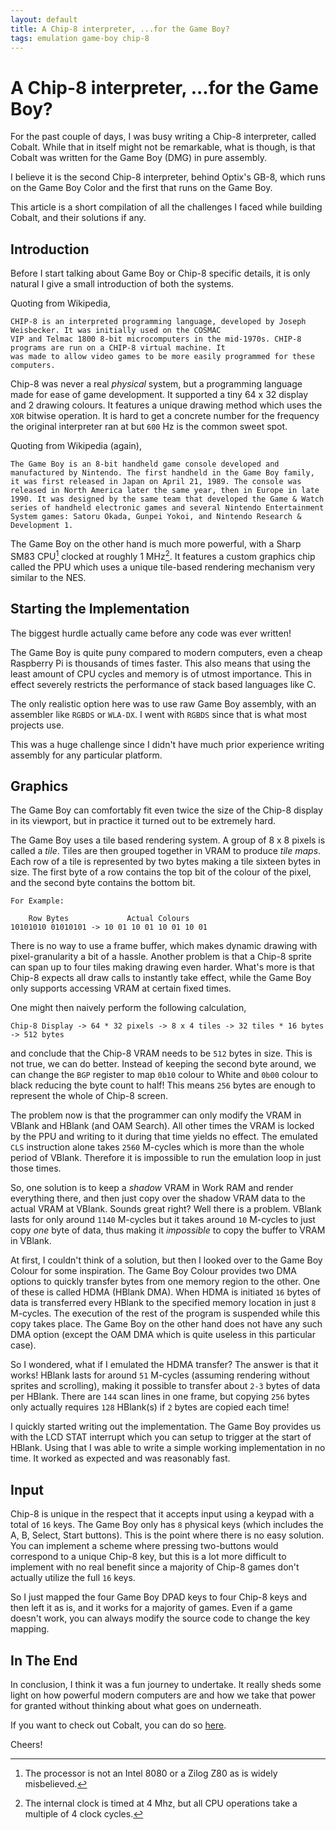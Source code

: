 ```yaml
---
layout: default
title: A Chip-8 interpreter, ...for the Game Boy?
tags: emulation game-boy chip-8
---
```


# A Chip-8 interpreter, ...for the Game Boy?

For the past couple of days, I was busy writing a Chip-8 interpreter, called Cobalt. While that in itself might not be
remarkable, what is though, is that Cobalt was written for the Game Boy (DMG) in pure assembly.

I believe it is the second Chip-8 interpreter, behind Optix's GB-8, which runs on the Game Boy Color and the first
that runs on the Game Boy.

This article is a short compilation of all the challenges I faced while building Cobalt, and their solutions if any.

## Introduction

Before I start talking about Game Boy or Chip-8 specific details, it is only natural I give a small introduction of
both the systems.

Quoting from Wikipedia,

```ascii
CHIP-8 is an interpreted programming language, developed by Joseph Weisbecker. It was initially used on the COSMAC
VIP and Telmac 1800 8-bit microcomputers in the mid-1970s. CHIP-8 programs are run on a CHIP-8 virtual machine. It
was made to allow video games to be more easily programmed for these computers.
```

Chip-8 was never a real _physical_ system, but a programming language made for ease of game development. It supported
a tiny 64 x 32 display and 2 drawing colours. It features a unique drawing method which uses the `XOR` bitwise
operation. It is hard to get a concrete number for the frequency the original interpreter ran at but `600` Hz is the
common sweet spot.

Quoting from Wikipedia (again),

```ascii
The Game Boy is an 8-bit handheld game console developed and manufactured by Nintendo. The first handheld in the Game Boy family, it was first released in Japan on April 21, 1989. The console was released in North America later the same year, then in Europe in late 1990. It was designed by the same team that developed the Game & Watch series of handheld electronic games and several Nintendo Entertainment System games: Satoru Okada, Gunpei Yokoi, and Nintendo Research & Development 1.
```

The Game Boy on the other hand is much more powerful, with a Sharp SM83 CPU[^1] clocked at roughly 1 MHz[^2]. It
features a custom graphics chip called the PPU which uses a unique tile-based rendering mechanism very
similar to the NES.

## Starting the Implementation

The biggest hurdle actually came before any code was ever written!

The Game Boy is quite puny compared to modern computers, even a cheap Raspberry Pi is thousands of times faster. This 
also means that using the least amount of CPU cycles and memory is of utmost importance. This in effect severely 
restricts the performance of stack based languages like C.

The only realistic option here was to use raw Game Boy assembly, with an assembler like `RGBDS` or `WLA-DX`. I went 
with `RGBDS` since that is what most projects use.

This was a huge challenge since I didn't have much prior experience writing assembly for any particular platform.

## Graphics

The Game Boy can comfortably fit even twice the size of the Chip-8 display in its viewport, but in practice it turned
out to be extremely hard.

The Game Boy uses a tile based rendering system. A group of 8 x 8 pixels is called a _tile_. Tiles are then grouped
together in VRAM to produce _tile maps_. Each row of a tile is represented by two bytes making a tile sixteen bytes in
size. The first byte of a row contains the top bit of the colour of the pixel, and the second byte contains the
bottom bit.

```ascii
For Example:

    Row Bytes             Actual Colours
10101010 01010101 -> 10 01 10 01 10 01 10 01
```

There is no way to use a frame buffer, which makes dynamic drawing with pixel-granularity a bit of a hassle. Another 
problem is that a Chip-8 sprite can span up to four tiles making drawing even harder. What's more is that Chip-8 
expects all draw calls to instantly take effect, while the Game Boy only supports accessing VRAM at certain fixed 
times.

One might then naively perform the following calculation,

```ascii
Chip-8 Display -> 64 * 32 pixels -> 8 x 4 tiles -> 32 tiles * 16 bytes -> 512 bytes
```

and conclude that the Chip-8 VRAM needs to be `512` bytes in size. This is not true, we can do better. Instead
of keeping the second byte around, we can change the `BGP` register to map `0b10` colour to White and `0b00` colour to
black reducing the byte count to half! This means `256` bytes are enough to represent the whole of Chip-8 screen.

The problem now is that the programmer can only modify the VRAM in VBlank and HBlank (and OAM Search). All other times
the VRAM is locked by the PPU and writing to it during that time yields no effect. The emulated `CLS` instruction
alone takes `2560` M-cycles which is more than the whole period of VBlank. Therefore it is impossible to run the
emulation loop in just those times.

So, one solution is to keep a _shadow_ VRAM in Work RAM and render everything there, and then just copy over the
shadow VRAM data to the actual VRAM at VBlank. Sounds great right? Well there is a problem. VBlank lasts for only
around `1140` M-cycles but it takes around `10` M-cycles to just copy _one_ byte of data, thus making it _impossible_
to copy the buffer to VRAM in VBlank.

At first, I couldn't think of a solution, but then I looked over to the Game Boy Colour for some inspiration. The Game
Boy Colour provides two DMA options to quickly transfer bytes from one memory region to the other. One of these is
called HDMA (HBlank DMA). When HDMA is initiated `16` bytes of data is transferred every HBlank to the specified
memory location in just `8` M-cycles. The execution of the rest of the program is suspended while this copy takes
place. The Game Boy on the other hand does not have any such DMA option (except the OAM DMA which is quite useless
in this particular case).

So I wondered, what if I emulated the HDMA transfer? The answer is that it works! HBlank lasts for around `51`
M-cycles (assuming rendering without sprites and scrolling), making it possible to transfer about `2-3` bytes of data
per HBlank. There are `144` scan lines in one frame, but copying `256` bytes only actually requires `128` HBlank(s)
if `2` bytes are copied each time!

I quickly started writing out the implementation. The Game Boy provides us with the LCD STAT interrupt which you can
setup to trigger at the start of HBlank. Using that I was able to write a simple working implementation in no time.
It worked as expected and was reasonably fast.

## Input

Chip-8 is unique in the respect that it accepts input using a keypad with a total of `16` keys. The Game Boy only has
`8` physical keys (which includes the A, B, Select, Start buttons). This is the point where there is no easy solution.
You can implement a scheme where pressing two-buttons would correspond to a unique Chip-8 key, but this is a lot more
difficult to implement with no real benefit since a majority of Chip-8 games don't actually utilize the full `16` 
keys.

So I just mapped the four Game Boy DPAD keys to four Chip-8 keys and then left it as is, and it works for a majority
of games. Even if a game doesn't work, you can always modify the source code to change the key mapping.

## In The End

In conclusion, I think it was a fun journey to undertake. It really sheds some light on how powerful modern computers
are and how we take that power for granted without thinking about what goes on underneath.

If you want to check out Cobalt, you can do so [here](https://github.com/NightShade256/Cobalt/).

Cheers!

[^1]: The processor is not an Intel 8080 or a Zilog Z80 as is widely misbelieved.
[^2]: The internal clock is timed at 4 Mhz, but all CPU operations take a multiple of 4 clock cycles.
